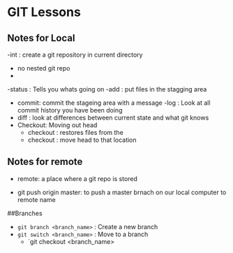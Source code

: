
# GIT Lessons

## Notes for Local 

-int : create a git repository in current directory
  - no nested git repo
  - 
-status : Tells you whats going on
-add : put files in the stagging area
- commit: commit the stageing area with a message
-log : Look at all commit history you have been doing
- diff : look at differences between current state and what git knows
- Checkout: Moving out head
     - checkout <HASH> <file> : restores files from the <hash>
     - checkout <HASH> : move head to that location

## Notes for remote
- remote: a place where a git repo is stored

- git push origin master: to push a master brnach on our local computer to remote name

##Branches

- `git branch <branch_name>` : Create a new branch
- `git switch <branch_name>` : Move to a branch
    - `git checkout <branch_name>
